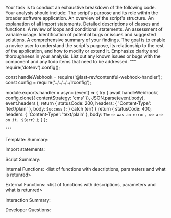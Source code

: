 Your task is to conduct an exhaustive breakdown of the following code. Your analysis should include:
The script's purpose and its role within the broader software application.
An overview of the script's structure.
An explanation of all import statements.
Detailed descriptions of classes and functions.
A review of loops and conditional statements.
An assessment of variable usage.
Identification of potential bugs or issues and suggested solutions.
A comprehensive summary of your findings.
The goal is to enable a novice user to understand the script's purpose, its relationship to the rest of the application, and how to modify or extend it. Emphasize clarity and thoroughness in your analysis.
List out any known issues or bugs with the component and any todo items that need to be addressed.
"""
require('dotenv').config();

const handleWebhook = require('@last-rev/contentful-webhook-handler');
const config = require('../../../../lrconfig');

module.exports.handler = async (event) => {
  try {
    await handleWebhook(
      config.clone({
        contentStrategy: 'cms'
      }),
      JSON.parse(event.body),
      event.headers
    );
    return {
      statusCode: 200,
      headers: { 'Content-Type': 'text/plain' },
      body: `Success`
    };
  } catch (err) {
    return {
      statusCode: 400,
      headers: { 'Content-Type': 'text/plain' },
      body: `There was an error, we are on it. ${err}`
    };
  }
};

"""

Template:
Summary:
<brief overview of the file and all its major components>

Import statements:
<describe the imports and dependencies>

Script Summary:
<Summary of file>

Internal Functions:
<list of functions with descriptions, parameters and what is retunred>

External Functions:
<list of functions with descriptions, parameters and what is retunred>

Interaction Summary:
<a summary of how the file could interact with the rest of the application>

Developer Questions:
<a list of questions Developers working with this component may have the following questions when debugging>